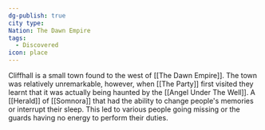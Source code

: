 ```yaml
---
dg-publish: true
city type: 
Nation: The Dawn Empire
tags:
  - Discovered
icon: place
---
```

Cliffhall is a small town found to the west of [[The Dawn Empire]]. The town was relatively unremarkable, however, when [[The Party]] first visited they learnt that it was actually being haunted by the [[Angel Under The Well]]. A [[Herald]] of [[Somnora]] that had the ability to change people's memories or interrupt their sleep. This led to various people going missing or the guards having no energy to perform their duties. 
